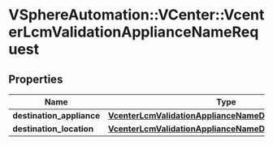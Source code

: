 # VSphereAutomation::VCenter::VcenterLcmValidationApplianceNameRequest

## Properties
Name | Type | Description | Notes
------------ | ------------- | ------------- | -------------
**destination_appliance** | [**VcenterLcmValidationApplianceNameDestinationAppliance**](VcenterLcmValidationApplianceNameDestinationAppliance.md) |  | 
**destination_location** | [**VcenterLcmValidationApplianceNameDestinationLocation**](VcenterLcmValidationApplianceNameDestinationLocation.md) |  | 



